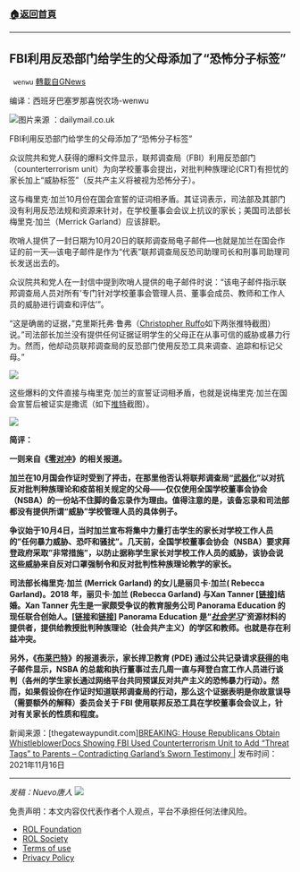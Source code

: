 ###  [:house:返回首頁](https://github.com/ourhimalayas/txt)
---


## FBI利用反恐部门给学生的父母添加了“恐怖分子标签”
` wenwu` [轉載自GNews](https://gnews.org/zh-hans/1671495/)

编译：西班牙巴塞罗那喜悦农场-wenwu

![](https://assets.gnews.org/wp-content/uploads/2021/11/image-370.png)图片来源 ：dailymail.co.uk

FBI利用反恐部门给学生的父母添加了“恐怖分子标签”

众议院共和党人获得的爆料文件显示，联邦调查局（FBI）利用反恐部门（counterterrorism unit）为向学校董事会提出，对批判种族理论(CRT)有担忧的家长加上“威胁标签”（反共产主义将被视为恐怖分子）。

这与梅里克·加兰10月份在国会宣誓的证词相矛盾。其证词表示，司法部及其部门没有利用反恐法规和资源来针对，在学校董事会会议上抗议的家长；美国司法部长梅里克·加兰（Merrick Garland）应该辞职。

吹哨人提供了一封日期为10月20日的联邦调查局电子邮件—也就是加兰在国会作证的前一天—该电子邮件是作为“代表”联邦调查局反恐司助理司长和刑事司助理司长发送出去的。

众议院共和党人在一封信中提到吹哨人提供的电子邮件时说：“该电子邮件指示联邦调查局人员对所有’专门针对学校董事会管理人员、董事会成员、教师和工作人员的威胁进行调查和评估’”。

“这是确凿的证据，”克里斯托弗·鲁弗（[Christopher Ruffo](https://twitter.com/realchrisrufo/status/1460705961618726912?ref_src=twsrc%5Etfw%7Ctwcamp%5Etweetembed%7Ctwterm%5E1460705961618726912%7Ctwgr%5E%7Ctwcon%5Es1_&amp;ref_url=https://www.thegatewaypundit.com/2021/11/breaking-house-republicans-obtain-whistleblower-docs-showing-fbi-used-counterterrorism-unit-add-threat-tags-parents-contradicting-garlands-sworn-testimony/)如下两张推特截图）说。”司法部长加兰没有提供任何证据证明学生的父母正在从事可信的威胁或暴力行为。然而，他却动员联邦调查局的反恐部门使用反恐工具来调查、追踪和标记父母。”

![](https://assets.gnews.org/wp-content/uploads/2021/11/image-372.png)

这些爆料的文件直接与梅里克·加兰的宣誓证词相矛盾，也就是说梅里克·加兰在国会宣誓后被证实是撒谎（如下[推特](https://twitter.com/approject/status/1460714668935327748?s=20)截图）。

![](https://assets.gnews.org/wp-content/uploads/2021/11/image-377.png)

**简评：**

**一则来自《[零对冲](https://www.zerohedge.com/political/fbi-whistleblower-reveals-biden-doj-activated-counterterrorism-division-against)》的相关报道。**

**加兰在10月国会作证时受到了抨击，在那里他否认将联邦调查局“[武器化](https://www.zerohedge.com/political/thank-god-youre-not-supreme-court-tom-cotton-eviscerates-garland-over-doj-memo)”以对抗反对批判种族理论和疫苗相关规定的父母——仅仅使用全国学校董事会协会（NSBA）的一份站不住脚的备忘录作为理由。值得注意的是，该备忘录和司法部都没有提供所谓“威胁”学校管理人员的具体例子。**

**争议始于10月4日，当时加兰宣布将集中力量打击学生的家长对学校工作人员的”任何暴力威胁、恐吓和骚扰”。几天前，全国学校董事会协会（NSBA）要求拜登政府采取”非常措施”，以防止据称学生家长对学校工作人员的威胁，该协会说这些威胁来自反对口罩强制令和反对批判性种族理论教学的家长。**

**司法部长梅里克·加兰 (Merrick Garland) 的女儿是丽贝卡·加兰( Rebecca Garland)。2018 年，丽贝卡·加兰 (Rebecca Garland) 与Xan Tanner [[链接](https://www.nytimes.com/2018/06/17/fashion/weddings/rebecca-garland-xan-tanner.html)]结婚。Xan Tanner 先生是一家颇受争议的教育服务公司 Panorama Education 的现任联合创始人。[[链接](https://www.panoramaed.com/about)和[链接](https://www.panoramaed.com/social-emotional-learning-sel)] Panorama Education 是“*[社会学习](https://www.panoramaed.com/social-emotional-learning-sel)*”资源材料的提供者，提供给教授批判种族理论（社会共产主义）的学区和教师。也就是存在利益冲突。**

**另外，《[布莱巴特](https://www.breitbart.com/education/2021/11/16/house-republicans-reveal-whistleblower-documents-exposing-fbi-use-of-counterterrorism-tactics-against-parents/)》的报道表示，家长捍卫教育 (PDE) 通过公共记录请求[获得的](https://www.breitbart.com/politics/2021/10/21/emails-reveal-nsba-top-officers-worked-white-house-letter-targeting-parents-domestic-terrorists/)电子邮件显示，NSBA 的总裁和执行董事过去几周一直与拜登白宫工作人员进行谈判（各州的学生家长通过网络平台共同预谋反对共产主义的恐怖暴力行动）。然而，如果假设你在作证时知道联邦调查局的行动，那么这个证据表明是你故意误导（需要额外的解释）委员会关于 FBI 使用联邦反恐工具在学校董事会会议上，针对有关家长的性质和程度。**

新闻来源：[thegatewaypundit.com][BREAKING: House Republicans Obtain WhistleblowerDocs Showing FBI Used Counterterrorism Unit to Add “Threat Tags” to Parents – Contradicting Garland’s Sworn Testimony |](https://www.dailymail.co.uk/news/article-10209781/House-Republicans-release-whistleblower-email-showing-FBI-threat-tags-school-related.html) 发布时间：2021年11月16日

* * *

*发稿：Nuevo唐人*
![](https://assets.gnews.org/wp-content/uploads/2021/11/tempsnip132.png)


 

免责声明：本文内容仅代表作者个人观点，平台不承担任何法律风险。

- [ROL Foundation](https://rolfoundation.org/)
- [ROL Society](https://rolsociety.org/)
- [Terms of use](https://gnews.org/terms-of-use-3/)
- [Privacy Policy](https://gnews.org/privacy-policy/)
